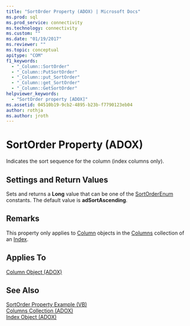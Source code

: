 ```yaml
---
title: "SortOrder Property (ADOX) | Microsoft Docs"
ms.prod: sql
ms.prod_service: connectivity
ms.technology: connectivity
ms.custom: ""
ms.date: "01/19/2017"
ms.reviewer: ""
ms.topic: conceptual
apitype: "COM"
f1_keywords: 
  - "_Column::SortOrder"
  - "_Column::PutSortOrder"
  - "_Column::put_SortOrder"
  - "_Column::get_SortOrder"
  - "_Column::GetSortOrder"
helpviewer_keywords: 
  - "SortOrder property [ADOX]"
ms.assetid: 04510b19-9cb2-4895-b23b-f7790123eb04
author: rothja
ms.author: jroth
---
```

# SortOrder Property (ADOX)
Indicates the sort sequence for the column (index columns only).  
  
## Settings and Return Values  
 Sets and returns a **Long** value that can be one of the [SortOrderEnum](../../../ado/reference/adox-api/sortorderenum.md) constants. The default value is **adSortAscending**.  
  
## Remarks  
 This property only applies to [Column](../../../ado/reference/adox-api/column-object-adox.md) objects in the [Columns](../../../ado/reference/adox-api/columns-collection-adox.md) collection of an [Index](../../../ado/reference/adox-api/index-object-adox.md).  
  
## Applies To  
 [Column Object (ADOX)](../../../ado/reference/adox-api/column-object-adox.md)  
  
## See Also  
 [SortOrder Property Example (VB)](../../../ado/reference/adox-api/sortorder-property-example-vb.md)   
 [Columns Collection (ADOX)](../../../ado/reference/adox-api/columns-collection-adox.md)   
 [Index Object (ADOX)](../../../ado/reference/adox-api/index-object-adox.md)
